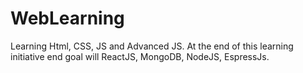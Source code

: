 # WebLearning
Learning Html, CSS, JS and Advanced JS. At the end of this learning initiative end goal will ReactJS, MongoDB, NodeJS, EspressJs.
